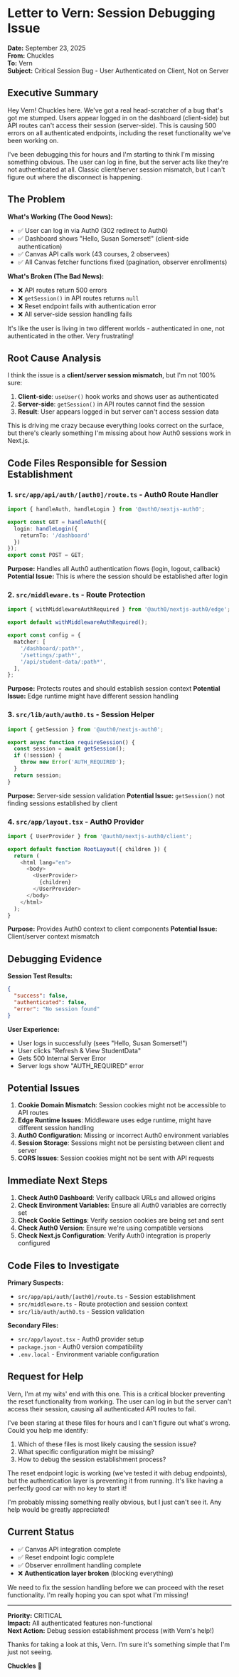 # Letter to Vern: Session Debugging Issue

**Date:** September 23, 2025  
**From:** Chuckles  
**To:** Vern  
**Subject:** Critical Session Bug - User Authenticated on Client, Not on Server

## Executive Summary

Hey Vern! Chuckles here. We've got a real head-scratcher of a bug that's got me stumped. Users appear logged in on the dashboard (client-side) but API routes can't access their session (server-side). This is causing 500 errors on all authenticated endpoints, including the reset functionality we've been working on.

I've been debugging this for hours and I'm starting to think I'm missing something obvious. The user can log in fine, but the server acts like they're not authenticated at all. Classic client/server session mismatch, but I can't figure out where the disconnect is happening.

## The Problem

**What's Working (The Good News):**
- ✅ User can log in via Auth0 (302 redirect to Auth0)
- ✅ Dashboard shows "Hello, Susan Somerset!" (client-side authentication)
- ✅ Canvas API calls work (43 courses, 2 observees)
- ✅ All Canvas fetcher functions fixed (pagination, observer enrollments)

**What's Broken (The Bad News):**
- ❌ API routes return 500 errors
- ❌ `getSession()` in API routes returns `null`
- ❌ Reset endpoint fails with authentication error
- ❌ All server-side session handling fails

It's like the user is living in two different worlds - authenticated in one, not authenticated in the other. Very frustrating!

## Root Cause Analysis

I think the issue is a **client/server session mismatch**, but I'm not 100% sure:

1. **Client-side**: `useUser()` hook works and shows user as authenticated
2. **Server-side**: `getSession()` in API routes cannot find the session
3. **Result**: User appears logged in but server can't access session data

This is driving me crazy because everything looks correct on the surface, but there's clearly something I'm missing about how Auth0 sessions work in Next.js.

## Code Files Responsible for Session Establishment

### 1. **`src/app/api/auth/[auth0]/route.ts`** - Auth0 Route Handler
```typescript
import { handleAuth, handleLogin } from '@auth0/nextjs-auth0';

export const GET = handleAuth({
  login: handleLogin({
    returnTo: '/dashboard'
  })
});
export const POST = GET;
```
**Purpose:** Handles all Auth0 authentication flows (login, logout, callback)
**Potential Issue:** This is where the session should be established after login

### 2. **`src/middleware.ts`** - Route Protection
```typescript
import { withMiddlewareAuthRequired } from '@auth0/nextjs-auth0/edge';

export default withMiddlewareAuthRequired();

export const config = {
  matcher: [
    '/dashboard/:path*',
    '/settings/:path*',
    '/api/student-data/:path*',
  ],
};
```
**Purpose:** Protects routes and should establish session context
**Potential Issue:** Edge runtime might have different session handling

### 3. **`src/lib/auth/auth0.ts`** - Session Helper
```typescript
import { getSession } from '@auth0/nextjs-auth0';

export async function requireSession() {
  const session = await getSession();
  if (!session) {
    throw new Error('AUTH_REQUIRED');
  }
  return session;
}
```
**Purpose:** Server-side session validation
**Potential Issue:** `getSession()` not finding sessions established by client

### 4. **`src/app/layout.tsx`** - Auth0 Provider
```typescript
import { UserProvider } from '@auth0/nextjs-auth0/client';

export default function RootLayout({ children }) {
  return (
    <html lang="en">
      <body>
        <UserProvider>
          {children}
        </UserProvider>
      </body>
    </html>
  );
}
```
**Purpose:** Provides Auth0 context to client components
**Potential Issue:** Client/server context mismatch

## Debugging Evidence

**Session Test Results:**
```json
{
  "success": false,
  "authenticated": false,
  "error": "No session found"
}
```

**User Experience:**
- User logs in successfully (sees "Hello, Susan Somerset!")
- User clicks "Refresh & View StudentData"
- Gets 500 Internal Server Error
- Server logs show "AUTH_REQUIRED" error

## Potential Issues

1. **Cookie Domain Mismatch**: Session cookies might not be accessible to API routes
2. **Edge Runtime Issues**: Middleware uses edge runtime, might have different session handling
3. **Auth0 Configuration**: Missing or incorrect Auth0 environment variables
4. **Session Storage**: Sessions might not be persisting between client and server
5. **CORS Issues**: Session cookies might not be sent with API requests

## Immediate Next Steps

1. **Check Auth0 Dashboard**: Verify callback URLs and allowed origins
2. **Check Environment Variables**: Ensure all Auth0 variables are correctly set
3. **Check Cookie Settings**: Verify session cookies are being set and sent
4. **Check Auth0 Version**: Ensure we're using compatible versions
5. **Check Next.js Configuration**: Verify Auth0 integration is properly configured

## Code Files to Investigate

**Primary Suspects:**
- `src/app/api/auth/[auth0]/route.ts` - Session establishment
- `src/middleware.ts` - Route protection and session context
- `src/lib/auth/auth0.ts` - Session validation

**Secondary Files:**
- `src/app/layout.tsx` - Auth0 provider setup
- `package.json` - Auth0 version compatibility
- `.env.local` - Environment variable configuration

## Request for Help

Vern, I'm at my wits' end with this one. This is a critical blocker preventing the reset functionality from working. The user can log in but the server can't access their session, causing all authenticated API routes to fail.

I've been staring at these files for hours and I can't figure out what's wrong. Could you help me identify:
1. Which of these files is most likely causing the session issue?
2. What specific configuration might be missing?
3. How to debug the session establishment process?

The reset endpoint logic is working (we've tested it with debug endpoints), but the authentication layer is preventing it from running. It's like having a perfectly good car with no key to start it!

I'm probably missing something really obvious, but I just can't see it. Any help would be greatly appreciated!

## Current Status

- ✅ Canvas API integration complete
- ✅ Reset endpoint logic complete  
- ✅ Observer enrollment handling complete
- ❌ **Authentication layer broken** (blocking everything)

We need to fix the session handling before we can proceed with the reset functionality. I'm really hoping you can spot what I'm missing!

---

**Priority:** CRITICAL  
**Impact:** All authenticated features non-functional  
**Next Action:** Debug session establishment process (with Vern's help!)

Thanks for taking a look at this, Vern. I'm sure it's something simple that I'm just not seeing.

**Chuckles** 🤔
